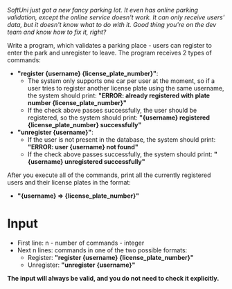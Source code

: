 *SoftUni just got a new fancy parking lot. It even has online parking validation, except the online service doesn't work. It can only receive users' data, but it doesn't know what to do with it. Good thing you're on the dev team and know how to fix it, right?*  

Write a program, which validates a parking place - users can register to enter the park and unregister to leave.
The program receives 2 types of commands:  
-	**"register {username} {license_plate_number}"**:
     - The system only supports one car per user at the moment, so if a user tries to register another license plate using the same username, the system should print:
**"ERROR: already registered with plate number {license_plate_number}"**
     - If the check above passes successfully, the user should be registered, so the system should print:
 **"{username} registered {license_plate_number} successfully"**
-	**"unregister {username}"**:
     - If the user is not present in the database, the system should print:
**"ERROR: user {username} not found"**
     - If the check above passes successfully, the system should print:
**"{username} unregistered successfully"**  

After you execute all of the commands, print all the currently registered users and their license plates in the format: 
-	**"{username} => {license_plate_number}"**
# Input
- First line: n - number of commands - integer
- Next n lines: commands in one of the two possible formats:
     - Register: **"register {username} {license_plate_number}"**
     - Unregister: **"unregister {username}"**
     
**The input will always be valid, and you do not need to check it explicitly.**
